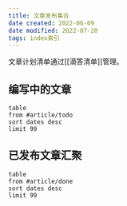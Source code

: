 ```yaml
---
title: 文章发布集合
date created: 2022-06-09
date modified: 2022-07-20
tags: index索引
---
```


文章计划清单通过[[滴答清单]]管理。

## 编写中的文章

```dataview
table 
from #article/todo 
sort dates desc
limit 99
```
 

## 已发布文章汇聚

```dataview
table 
from #article/done
sort dates desc
limit 99
```